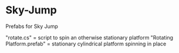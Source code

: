 # Sky-Jump
Prefabs for Sky Jump

"rotate.cs" = script to spin an otherwise stationary platform
"Rotating Platform.prefab" = stationary cylindrical platform spinning in place
